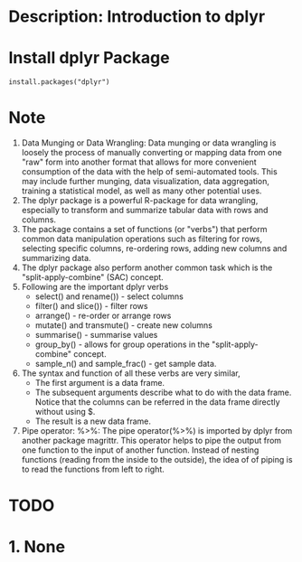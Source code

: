 # Description: Introduction to dplyr

# Install dplyr Package
```
install.packages("dplyr")
```

# Note
1. Data Munging or Data Wrangling: Data munging or data wrangling is loosely the process of manually converting or 
   mapping data from one "raw" form into another format that allows for more convenient consumption of the data with the 
   help of semi-automated tools. This may include further munging, data visualization, data aggregation, training a 
   statistical model, as well as many other potential uses. 
2. The dplyr package is a powerful R-package for data wrangling, especially to transform and summarize tabular data with 
   rows and columns.
3. The package contains a set of functions (or "verbs") that perform common data manipulation operations such as 
   filtering for rows, selecting specific columns, re-ordering rows, adding new columns and summarizing data.
4. The dplyr package also perform another common task which is the "split-apply-combine" (SAC) concept.
5. Following are the important dplyr verbs
    - select() and rename())        - select columns 
    - filter() and slice())         - filter rows
    - arrange()                     - re-order or arrange rows
    - mutate() and transmute()      - create new columns
    - summarise()                   - summarise values
    - group_by()                    - allows for group operations in the "split-apply-combine" concept.
    - sample_n() and sample_frac()  - get sample data.
7. The syntax and function of all these verbs are very similar, 
    - The first argument is a data frame.
    - The subsequent arguments describe what to do with the data frame. Notice that the columns can be referred in the 
      data frame directly without using $.
    - The result is a new data frame.
6. Pipe operator: %>%: The pipe operator(%>%) is imported by dplyr from another package magrittr. This operator helps 
   to pipe the output from one function to the input of another function. Instead of nesting functions (reading from the 
   inside to the outside), the idea of of piping is to read the functions from left to right.

# TODO
# 1. None

